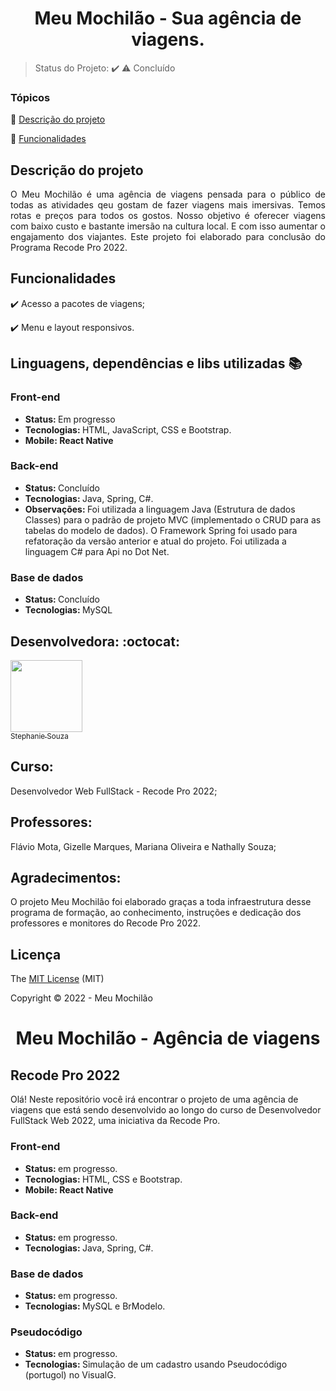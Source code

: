<div align="center">
    <h1>Meu Mochilão - Sua agência de viagens.</h1>

</div>

> Status do Projeto: :heavy_check_mark: :warning: Concluído

### Tópicos 

:small_blue_diamond: [Descrição do projeto](#descrição-do-projeto)

:small_blue_diamond: [Funcionalidades](#funcionalidades)


## Descrição do projeto 

<p align="justify">
O Meu Mochilão é uma agência de viagens pensada para o público de todas as atividades qeu gostam de fazer viagens mais imersivas. Temos rotas e preços para todos os gostos.
Nosso objetivo é oferecer viagens com baixo custo e bastante imersão na cultura local. E com isso aumentar o engajamento dos viajantes.
Este projeto foi elaborado para conclusão do Programa Recode Pro 2022. 

</p>

## Funcionalidades

:heavy_check_mark: Acesso a pacotes de viagens;  

:heavy_check_mark: Menu e layout responsivos.  


## Linguagens, dependências e libs utilizadas :books:

<h3>Front-end</h3>
<ul>
    <li><b>Status: </b>Em progresso</li>
    <li><b>Tecnologias: </b>HTML, JavaScript, CSS e Bootstrap.</li>
    <li><b>Mobile: React Native</b></li>
</ul>
<h3>Back-end</h3>

<ul>
    <li><b>Status: </b>Concluído</li>   
    <li><b>Tecnologias: </b>Java, Spring, C#.</li>
    <li><b>Observações: </b> Foi utilizada a linguagem Java (Estrutura de dados Classes) para o padrão de projeto MVC (implementado o CRUD para as tabelas do modelo de dados). O Framework Spring  foi usado para refatoração da versão anterior e atual do projeto. Foi utilizada a linguagem C# para Api no Dot Net.</li>
</ul>
<h3>Base de dados</h3>
<ul>
    <li><b>Status: </b>Concluído</li>
    <li><b>Tecnologias: </b>MySQL</li>
</ul>


## Desenvolvedora: :octocat:


[<img src="https://github.com/tesouzas.png" width=115><br><sub>Stephanie Souza</sub>](https://github.com/tesouzas)  <br> 


<h2>Curso:</h2> Desenvolvedor Web FullStack - Recode Pro 2022;

<h2>Professores:</h2> Flávio Mota, Gizelle Marques, Mariana Oliveira e Nathally Souza; <br>

<p align="justify">
<h2>Agradecimentos:</h2> O projeto Meu Mochilão foi elaborado graças a toda infraestrutura desse programa de formação, ao conhecimento, instruções e dedicação dos professores e monitores do Recode Pro 2022. </p>

## Licença 

The [MIT License]() (MIT)

Copyright :copyright: 2022 - Meu Mochilão


<div align="center">
    <h1>Meu Mochilão - Agência de viagens</h1>

</div>

<h2>Recode Pro 2022</h2>
<p>Olá! Neste repositório você irá encontrar o projeto de uma agência de viagens que está sendo desenvolvido ao longo do curso de Desenvolvedor FullStack Web 2022, uma iniciativa da Recode Pro.</p>

<h3>Front-end</h3>
<ul>
    <li><b>Status: </b>em progresso.</li>
    <li><b>Tecnologias: </b>HTML, CSS e Bootstrap.</li>
    <li><b>Mobile: React Native</b></li>
</ul>
<h3>Back-end</h3>

<ul>
    <li><b>Status: </b>em progresso.</li>   
    <li><b>Tecnologias: </b>Java, Spring, C#.</li>
</ul>
<h3>Base de dados</h3>
<ul>
    <li><b>Status: </b>em progresso.</li>
    <li><b>Tecnologias: </b>MySQL e BrModelo.</li>
</ul>
<h3>Pseudocódigo</h3>
<ul>
    <li><b>Status: </b>em progresso.</li>
    <li><b>Tecnologias: </b>Simulação de um cadastro usando Pseudocódigo (portugol) no VisualG.</li>
</ul>
